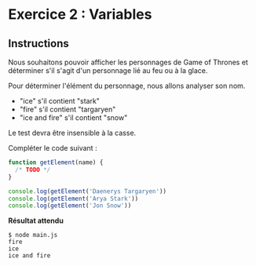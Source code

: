 # Exercice 2 : Variables

## Instructions

Nous souhaitons pouvoir afficher les personnages de Game of Thrones et déterminer s'il s'agit d'un personnage lié au feu ou à la glace.

Pour déterminer l'élément du personnage, nous allons analyser son nom.

* "ice" s'il contient "stark"
* "fire" s'il contient "targaryen"
* "ice and fire" s'il contient "snow"

Le test devra être insensible à la casse.

Compléter le code suivant :

```js
function getElement(name) {
  /* TODO */
}

console.log(getElement('Daenerys Targaryen'))
console.log(getElement('Arya Stark'))
console.log(getElement('Jon Snow'))
```

**Résultat attendu**

```
$ node main.js
fire
ice
ice and fire
```
